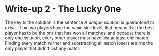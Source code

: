# Write-up 2 - The Lucky One

The key to the solution is the sentence *A unique solution is guaranteed to exist.*. If no two players have the same skill level, that means that the best player has to be the one that has won all matches, and because there is only one solution, every other player must have lost at least one match. Finding every match winner and substracting all match losers returns the only player that didn't lost any match